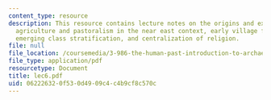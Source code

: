 ```yaml
---
content_type: resource
description: This resource contains lecture notes on the origins and expansion of
  agriculture and pastoralism in the near east context, early village farming communities,
  emerging class stratification, and centralization of religion.
file: null
file_location: /coursemedia/3-986-the-human-past-introduction-to-archaeology-fall-2006/062226320f530d4909c4c4b9cf8c570c_lec6.pdf
file_type: application/pdf
resourcetype: Document
title: lec6.pdf
uid: 06222632-0f53-0d49-09c4-c4b9cf8c570c
---
```

